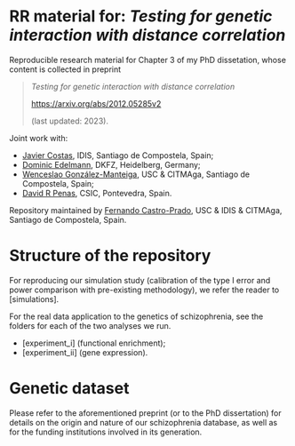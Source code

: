 # RR material for: _Testing for genetic interaction with distance correlation_

Reproducible research material for Chapter 3 of my PhD dissetation, whose content is collected in preprint

>_Testing for genetic interaction with distance correlation_
>
>https://arxiv.org/abs/2012.05285v2
>
>(last updated: 2023).

Joint work with:
* [Javier Costas](http://xeneticapsiquiatrica.narede.gl/psychiatric-genetics/group-leader.html), IDIS, Santiago de Compostela, Spain;
* [Dominic Edelmann](https://www.dkfz.de/en/biostatistics/staff/edelmann.html), DKFZ, Heidelberg, Germany;
* [Wenceslao González-Manteiga](http://eamo.usc.es/pub/wences/index.php/en/), USC & CITMAga, Santiago de Compostela, Spain;
* [David R Penas](https://sites.google.com/view/davidrpenas), CSIC, Pontevedra, Spain.

Repository maintained by [Fernando Castro-Prado](https://sites.google.com/view/fernando-castro-prado/home), USC & IDIS & CITMAga, Santiago de Compostela, Spain.

# Structure of the repository

For reproducing our simulation study (calibration of the type I error and power comparison with pre-existing methodology), we refer the reader to [simulations].

For the real data application to the genetics of schizophrenia, see the folders for each of the two analyses we run.
* [experiment_i] (functional enrichment);
* [experiment_ii] (gene expression).


# Genetic dataset

Please refer to the aforementioned preprint (or to the PhD dissertation) for details on the origin and nature of our schizophrenia database, as well as for the funding institutions involved in its generation.
